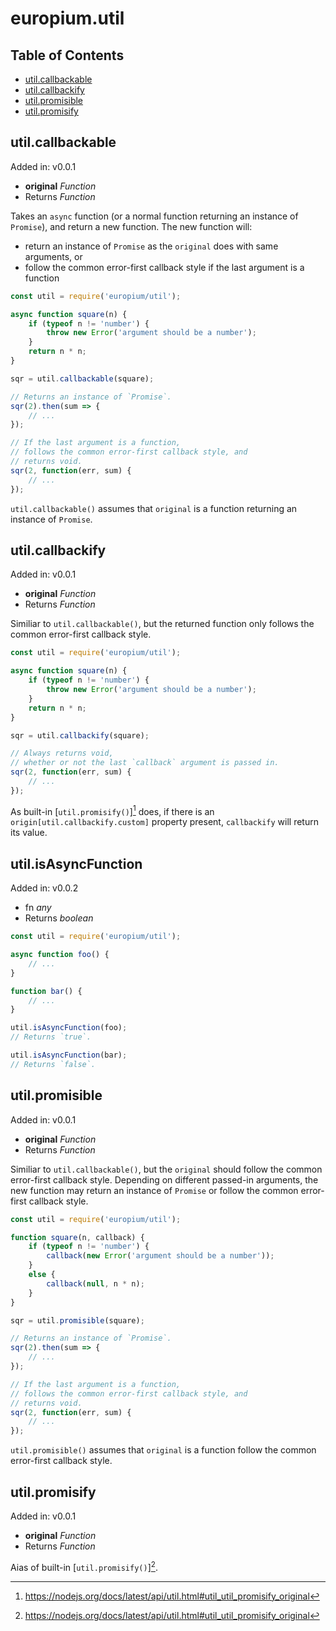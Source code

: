 #	europium.util

##	Table of Contents

* [util.callbackable](#utilcallbackable)
* [util.callbackify](#utilcallbackify)
* [util.promisible](#utilpromisible)
* [util.promisify](#utilpromisify)

##	util.callbackable
Added in: v0.0.1
*	__original__ *Function* 
*	Returns *Function*

Takes an `async` function (or a normal function returning an instance of `Promise`), and return a new function. The new function will:
*	return an instance of `Promise` as the `original` does with same arguments, or
*	follow the common error-first callback style if the last argument is a function

```javascript
const util = require('europium/util');

async function square(n) {
	if (typeof n != 'number') {
		throw new Error('argument should be a number');
	}
	return n * n;
}

sqr = util.callbackable(square);

// Returns an instance of `Promise`.
sqr(2).then(sum => {
	// ...
});

// If the last argument is a function,
// follows the common error-first callback style, and 
// returns void.
sqr(2, function(err, sum) {
	// ...
});
```

`util.callbackable()` assumes that `original` is a function returning an instance of `Promise`.

##	util.callbackify
Added in: v0.0.1
*	__original__ *Function* 
*	Returns *Function*

Similiar to `util.callbackable()`, but the returned function only follows the common error-first callback style. 

```javascript
const util = require('europium/util');

async function square(n) {
	if (typeof n != 'number') {
		throw new Error('argument should be a number');
	}
	return n * n;
}

sqr = util.callbackify(square);

// Always returns void, 
// whether or not the last `callback` argument is passed in.
sqr(2, function(err, sum) {
	// ...
});
```

As built-in [`util.promisify()`][^builtin.promisify] does, if there is an `origin[util.callbackify.custom]` property present, `callbackify` will return its value.

##	util.isAsyncFunction
Added in: v0.0.2
*	fn	*any*
*	Returns *boolean*

```javascript
const util = require('europium/util');

async function foo() {
	// ...
}

function bar() {
	// ...
}

util.isAsyncFunction(foo);
// Returns `true`.

util.isAsyncFunction(bar);
// Returns `false`.
```

##	util.promisible
Added in: v0.0.1
*	__original__ *Function* 
*	Returns *Function*

Similiar to `util.callbackable()`, but the `original` should follow the common error-first callback style. Depending on different passed-in arguments, the new function may return an instance of `Promise` or follow the common error-first callback style.

```javascript
const util = require('europium/util');

function square(n, callback) {
	if (typeof n != 'number') {
		callback(new Error('argument should be a number'));
	}
	else {
		callback(null, n * n);
	}
}

sqr = util.promisible(square);

// Returns an instance of `Promise`.
sqr(2).then(sum => {
	// ...
});

// If the last argument is a function,
// follows the common error-first callback style, and 
// returns void.
sqr(2, function(err, sum) {
	// ...
});
```

`util.promisible()` assumes that `original` is a function follow the common error-first callback style.

##	util.promisify
Added in: v0.0.1
*	__original__ *Function* 
*	Returns *Function*

Aias of built-in [`util.promisify()`][^builtin.promisify].

[^builtin.promisify]: https://nodejs.org/docs/latest/api/util.html#util_util_promisify_original